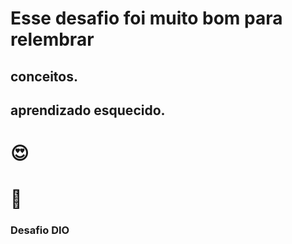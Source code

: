 # Esse desafio foi muito bom para relembrar
## conceitos.
## aprendizado esquecido.

# 😍

# 📖


### Desafio DIO 
